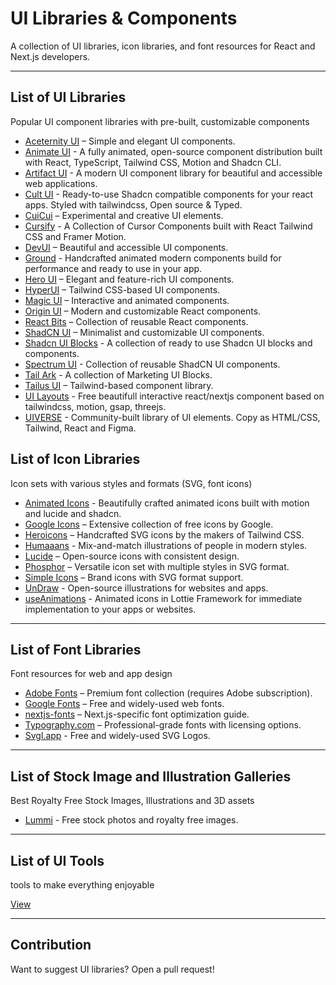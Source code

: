 # UI Libraries & Components

A collection of UI libraries, icon libraries, and font resources for React and Next.js developers.

---

## List of UI Libraries
Popular UI component libraries with pre-built, customizable components
- [Aceternity UI](https://ui.aceternity.com/) – Simple and elegant UI components.
- [Animate UI](https://animate-ui.com/) - A fully animated, open-source component distribution built with React, TypeScript, Tailwind CSS, Motion and Shadcn CLI. 
- [Artifact UI](https://artifactui.in/) - A modern UI component library for beautiful and accessible web applications.  
- [Cult UI](https://www.cult-ui.com/) - Ready-to-use Shadcn compatible components for your react apps. Styled with tailwindcss, Open source & Typed.  
- [CuiCui](https://cuicui.day/) – Experimental and creative UI elements.  
- [Cursify](https://cursify.vercel.app/) - A Collection of Cursor Components built with React Tailwind CSS and Framer Motion.  
- [DevUI](https://www.devui.in/) – Beautiful and accessible UI components.  
- [Ground](https://ground.bossadizenith.me/docs/components) - Handcrafted animated modern components build for performance and ready to use in your app.  
- [Hero UI](https://www.heroui.com/) – Elegant and feature-rich UI components.  
- [HyperUI](https://www.hyperui.dev/) – Tailwind CSS-based UI components.  
- [Magic UI](https://magicui.design/) – Interactive and animated components.  
- [Origin UI](https://originui.com/) – Modern and customizable React components.  
- [React Bits](https://www.reactbits.dev/) – Collection of reusable React components.  
- [ShadCN UI](https://ui.shadcn.com/) – Minimalist and customizable UI components.  
- [Shadcn UI Blocks](https://www.shadcnui-blocks.com/) - A collection of ready to use Shadcn UI blocks and components.  
- [Spectrum UI](https://spectrumui.arihantcodes.in/) - Collection of reusable ShadCN UI components.  
- [Tail Ark](https://tailark.com/) - A collection of Marketing UI Blocks.  
- [Tailus UI](https://ui.tailus.io/) – Tailwind-based component library.  
- [UI Layouts](https://www.ui-layouts.com/) - Free beautifull interactive react/nextjs component based on tailwindcss, motion, gsap, threejs.
- [UIVERSE](https://uiverse.io/) - Community-built library of UI elements. Copy as HTML/CSS, Tailwind, React and Figma.

## List of Icon Libraries
Icon sets with various styles and formats (SVG, font icons)
- [Animated Icons](https://icons.pqoqubbw.dev/) - Beautifully crafted animated icons built with motion and lucide and shadcn.  
- [Google Icons](https://fonts.google.com/icons) – Extensive collection of free icons by Google.  
- [Heroicons](https://heroicons.com/) – Handcrafted SVG icons by the makers of Tailwind CSS.  
- [Humaaans](https://www.humaaans.com/) - Mix-and-match illustrations of people in modern styles.  
- [Lucide](https://lucide.dev/) – Open-source icons with consistent design.  
- [Phosphor](https://phosphoricons.com/) – Versatile icon set with multiple styles in SVG format.  
- [Simple Icons](https://simpleicons.org/) – Brand icons with SVG format support.  
- [UnDraw](https://undraw.co/illustrations) - Open-source illustrations for websites and apps.  
- [useAnimations](https://useanimations.com/) - Animated icons in Lottie Framework for immediate implementation to your apps or websites.

---

## List of Font Libraries
Font resources for web and app design
- [Adobe Fonts](https://fonts.adobe.com/) – Premium font collection (requires Adobe subscription).  
- [Google Fonts](https://fonts.google.com/) – Free and widely-used web fonts.  
- [nextjs-fonts](https://nextjs.org/docs/pages/building-your-application/optimizing/fonts) – Next.js-specific font optimization guide.  
- [Typography.com](https://typography.com/) – Professional-grade fonts with licensing options.
- [Svgl.app](https://svgl.app/) - Free and widely-used SVG Logos.

---

## List of Stock Image and Illustration Galleries
Best Royalty Free Stock Images, Illustrations and 3D assets
- [Lummi](https://www.lummi.ai/) - Free stock photos and royalty free images.

---

## List of UI Tools
tools to make everything enjoyable

[View](https://github.com/Bharathi4real/awesome-nextjs/blob/main/resources/tools.md#ui-tools)

---

## Contribution
Want to suggest UI libraries? Open a pull request!
